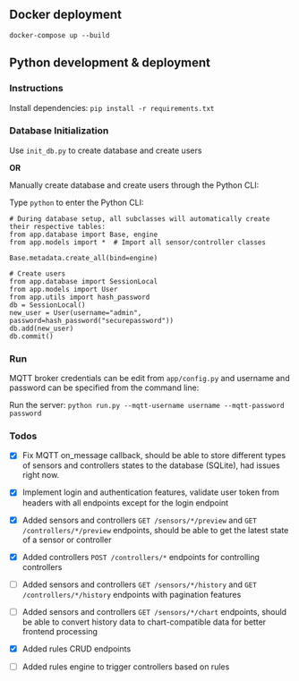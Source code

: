 ## Docker deployment

```
docker-compose up --build
```

## Python development & deployment

### Instructions

Install dependencies: `pip install -r requirements.txt`

### Database Initialization

Use `init_db.py` to create database and create users

**OR**

Manually create database and create users through the Python CLI:

Type `python` to enter the Python CLI:

```
# During database setup, all subclasses will automatically create their respective tables:
from app.database import Base, engine
from app.models import *  # Import all sensor/controller classes

Base.metadata.create_all(bind=engine)

# Create users
from app.database import SessionLocal
from app.models import User
from app.utils import hash_password
db = SessionLocal()
new_user = User(username="admin", password=hash_password("securepassword"))
db.add(new_user)
db.commit()
```

### Run

MQTT broker credentials can be edit from `app/config.py` and username and password can be specified from the command line:

Run the server: `python run.py --mqtt-username username --mqtt-password password`

### Todos

- [x] Fix MQTT on_message callback, should be able to store different types of sensors and controllers states to the database (SQLite), had issues right now.
- [x] Implement login and authentication features, validate user token from headers with all endpoints except for the login endpoint
- [x] Added sensors and controllers `GET /sensors/*/preview` and `GET /controllers/*/preview` endpoints, should be able to get the latest state of a sensor or controller
- [x] Added controllers `POST /controllers/*` endpoints for controlling controllers
- [ ] Added sensors and controllers `GET /sensors/*/history` and `GET /controllers/*/history` endpoints with pagination features
- [ ] Added sensors and controllers `GET /sensors/*/chart` endpoints, should be able to convert history data to chart-compatible data for better frontend processing
- [x] Added rules CRUD endpoints
- [ ] Added rules engine to trigger controllers based on rules

